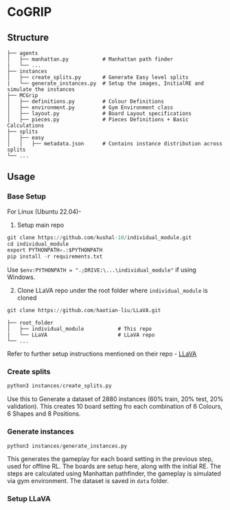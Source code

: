 # CoGRIP

## Structure

    ├── agents                    
    │   ├── manhattan.py           # Manhattan path finder
    |   └── ...
    ├── instances                 
    │   ├── create_splits.py       # Generate Easy level splits
    |   └── generate_instances.py  # Setup the images, InitialRE and simulate the instances                  
    ├── MCGrip                 
    │   ├── definitions.py         # Colour Definitions
    │   ├── environment.py         # Gym Environment class
    │   ├── layout.py              # Board Layout specifications
    │   ├── pieces.py              # Pieces Definitions + Basic Calculations
    ├── splits                 
    │   ├── easy                  
    │   │   ├── metadata.json      # Contains instance distribution across splits                
    └── ...

## Usage

### Base Setup
For Linux (Ubuntu 22.04)- 

1) Setup main repo

```python
git clone https://github.com/kushal-10/individual_module.git
cd individual_module
export PYTHONPATH=.:$PYTHONPATH
pip install -r requirements.txt
```

Use ``` $env:PYTHONPATH = ".;DRIVE:\...\individual_module" ``` if using Windows.

2) Clone LLaVA repo under the root folder where ```individual_module``` is cloned
   
```python
git clone https://github.com/haotian-liu/LLaVA.git
```

    ├── root_folder                    
    │   ├── individual_module           # This repo
    |   └── LLaVA                       # LLaVA repo
    └── ...

Refer to further setup instructions mentioned on their repo - [LLaVA](https://github.com/haotian-liu/LLaVA)

### Create splits

```python
python3 instances/create_splits.py
```

Use this to Generate a dataset of 2880 instances (60% train, 20% test, 20% validation). This creates 10 board setting fro each combination of 6 Colours, 6 Shapes and 8 Positions.

### Generate instances

```python
python3 instances/generate_instances.py
```

This generates the gameplay for each board setting in the previous step, used for offline RL. The boards are setup here, along with the initial RE. The steps are calculated using Manhattan pathfinder, the gameplay is simulated via gym environment. The dataset is saved in 
```data``` folder.


### Setup LLaVA
